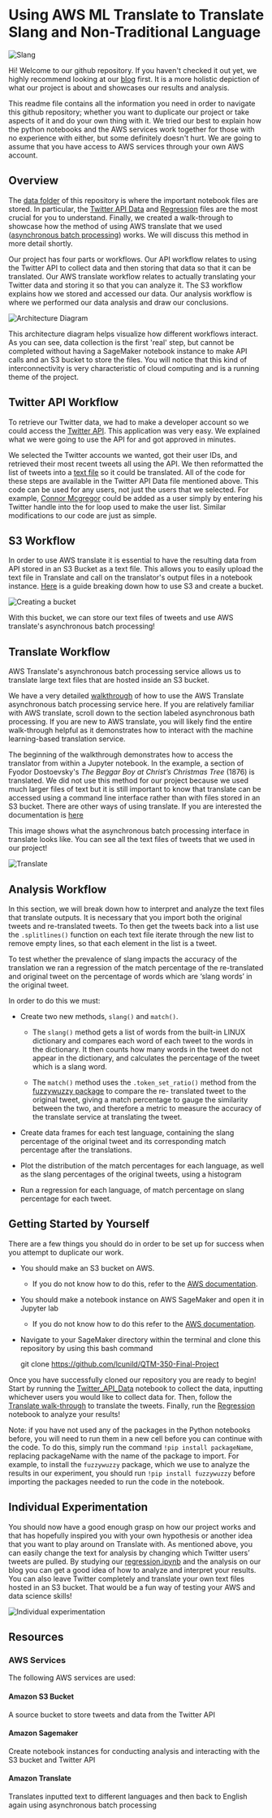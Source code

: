 # Using AWS ML Translate to Translate Slang and Non-Traditional Language

![Slang](https://assets.ltkcontent.com/images/105395/Modern-American-Slang_0066f46bde.jpg)

Hi! Welcome to our github repository. If you haven't checked it out yet, we highly recommend looking at our [blog](https://qtm350twitterproject.s3.amazonaws.com/FinalProjectBlog/FinalProjectBlog.html) first. It is a more holistic depiction of what our project is about and showcases our results and analysis. 

This readme file contains all the information you need in order to navigate this github repository; whether you want to duplicate our project or take aspects of it and do your own thing with it. We tried our best to explain how the python notebooks and the AWS services work together for those with no experience with either, but some definitely doesn't hurt. We are going to assume that you have access to AWS services through your own AWS account.

## Overview 

The [data folder](https://github.com/lcunild/QTM-350-Final-Project/tree/main/Data) of this repository is where the important notebook files are stored. In particular, the [Twitter API Data](https://github.com/lcunild/QTM-350-Final-Project/blob/main/Data/Twitter_API_Data.ipynb) and [Regression](https://github.com/lcunild/QTM-350-Final-Project/blob/main/Data/Regression.ipynb) files are the most crucial for you to understand. Finally, we created a walk-through to showcase how the method of using AWS translate that we used ([asynchronous batch processing](https://docs.aws.amazon.com/translate/latest/dg/async.html)) works. We will discuss this method in more detail shortly.

Our project has four parts or workflows. Our API workflow relates to using the Twitter API to collect data and then storing that data so that it can be translated. Our AWS translate workflow relates to actually translating your Twitter data and storing it so that you can analyze it. The S3 workflow explains how we stored and accessed our data. Our analysis workflow is where we performed our data analysis and draw our conclusions. 


![Architecture Diagram](https://github.com/lcunild/QTM-350-Final-Project/blob/d158cc946c03de1de535a30bb2c1bbb3a0eb7919/Architecture%20Design%20Diagram.jpg)

This architecture diagram helps visualize how different workflows interact. As you can see, data collection is the first 'real' step, but cannot be completed without having a SageMaker notebook instance to make API calls and an S3 bucket to store the files. You will notice that this kind of interconnectivity is very characteristic of cloud computing and is a running theme of the project. 

## Twitter API Workflow 

To retrieve our Twitter data, we had to make a developer account so we could access the [Twitter API](https://developer.twitter.com/en/docs/twitter-api). This application was very easy. We explained what we were going to use the API for and got approved in minutes.

We selected the Twitter accounts we wanted, got their user IDs, and retrieved their most recent tweets all using the API. We then reformatted the list of tweets into a [text file](https://github.com/lcunild/QTM-350-Final-Project/blob/main/Data/TwitterData.txt) so it could be translated. All of the code for these steps are available in the Twitter API Data file mentioned above. This code can be used for any users, not just the users that we selected. For example, [Connor Mcgregor](https://twitter.com/TheNotoriousMMA) could be added as a user simply by entering his Twitter handle into the for loop used to make the user list. Similar modifications to our code are just as simple.

## S3 Workflow

In order to use AWS translate it is essential to have the resulting data from API stored in an S3 Bucket as a text file. This allows you to easily upload the text file in Translate and call on the translator's output files in a notebook instance. [Here](https://docs.aws.amazon.com/AmazonS3/latest/userguide/create-bucket-overview.html) is a guide breaking down how to use S3 and create a bucket.

![Creating a bucket](https://qtm350twitterproject.s3.amazonaws.com/TranslateWalkthrough/Translate-job.png)

With this bucket, we can store our text files of tweets and use AWS translate's asynchronous batch processing!

## Translate Workflow 

AWS Translate's asynchronous batch processing service allows us to translate large text files that are hosted inside an S3 bucket.

We have a very detailed [walkthrough](https://qtm350twitterproject.s3.amazonaws.com/TranslateWalkthrough/FinalProjectTranslateWalkthrough.html) of how to use the AWS Translate asynchronous batch processing service here. If you are relatively familiar with AWS translate, scroll down to the section labeled asynchronous bath processing. If you are new to AWS translate, you will likely find the entire walk-through helpful as it demonstrates how to interact with the machine learning-based translation service. 

The beginning of the walkthrough demonstrates how to access the translator from within a Jupyter notebook. In the example, a section of Fyodor Dostoevsky's *The Beggar Boy at Christ’s Christmas Tree* (1876) is translated. We did not use this method for our project because we used much larger files of text but it is still important to know that translate can be accessed using a command line interface rather than with files stored in an S3 bucket. There are other ways of using translate. If you are interested the documentation is [here](https://docs.aws.amazon.com/translate/latest/dg/how-it-works.html)

This image shows what the asynchronous batch processing interface in translate looks like. You can see all the text files of tweets that we used in our project!
 
 ![Translate](https://qtm350twitterproject.s3.amazonaws.com/TranslateWalkthrough/Console2-screenshot.png)


## Analysis Workflow
In this section, we will break down how to interpret and analyze the text files that translate outputs. It is necessary that you import both the original tweets and re-translated tweets. To then get the tweets back into a list use the `.splitlines()` function on each text file iterate through the new list to remove empty lines, so that each element in the list is a tweet.
 
To test whether the prevalence of slang impacts the accuracy of the translation we ran a regression of the match percentage of the re-translated and original tweet on the percentage of words which are ‘slang words’ in the original tweet. 

In order to do this we must:

* Create two new methods, `slang()` and `match()`. 

	* The `slang()` method gets a list of words from the built-in LINUX dictionary and compares each word of each tweet to the words in the dictionary. It then 	      counts how many words in the tweet do not appear in the dictionary, and calculates the percentage of the tweet which is a slang word.
	
	* The `match()` method uses the `.token_set_ratio()` method from the [fuzzywuzzy package](https://github.com/seatgeek/fuzzywuzzy) to compare the re-  	  translated tweet to the original tweet, giving a match percentage to gauge the similarity between the two, and therefore a metric to measure the accuracy 	      of the translate service at translating the tweet. 

* Create data frames for each test language, containing the slang percentage of the original tweet and its corresponding match percentage after the translations. 
* Plot the distribution of the match percentages for each language, as well as the slang percentages of the original tweets, using a histogram
* Run a regression for each language, of match percentage on slang percentage for each tweet. 



## Getting Started by Yourself 
There are a few things you should do in order to be set up for success when you attempt to duplicate our work.
* You should make an S3 bucket on AWS.
	* If you do not know how to do this, refer to the [AWS documentation](https://docs.aws.amazon.com/AmazonS3/latest/userguide/create-bucket-overview.html).
* You should make a notebook instance on AWS SageMaker and open it in Jupyter lab
	* If you do not know how to do this refer to the [AWS documentation](https://docs.aws.amazon.com/sagemaker/latest/dg/howitworks-create-ws.html).
* Navigate to your SageMaker directory within the terminal and clone this repository by using this bash command

	git clone https://github.com/lcunild/QTM-350-Final-Project

Once you have successfully cloned our repository you are ready to begin! Start by running the [Twitter_API_Data](https://github.com/lcunild/QTM-350-Final-Project/blob/main/Data/Twitter_API_Data.ipynb) notebook to collect the data, inputting whichever users you would like to collect data for. Then, follow the [Translate walk-through](https://qtm350twitterproject.s3.amazonaws.com/TranslateWalkthrough/FinalProjectTranslateWalkthrough.html) to translate the tweets. Finally, run the [Regression](https://github.com/lcunild/QTM-350-Final-Project/blob/main/Data/Regression.ipynb) notebook to analyze your results!

Note: if you have not used any of the packages in the Python notebooks before, you will need to run them in a new cell before you can continue with the code. To do this, simply run the command `!pip install packageName`, replacing packageName with the name of the package to import. For example, to install the `fuzzywuzzy` package, which we use to analyze the results in our experiment, you should run `!pip install fuzzywuzzy` before importing the packages needed to run the code in the notebook.

## Individual Experimentation

You should now have a good enough grasp on how our project works and that has hopefully inspired you with your own hypothesis or another idea that you want to play around on Translate with. As mentioned above, you can easily change the text for analysis by changing which Twitter users’ tweets are pulled. By studying our [regression.ipynb](https://github.com/lcunild/QTM-350-Final-Project/blob/main/Data/Regression.ipynb) and the analysis on our blog you can get a good idea of how to analyze and interpret your results.
You can also leave Twitter completely and translate your own text files hosted in an S3 bucket. That would be a fun way of testing your AWS and data science skills!

![Individual experimentation](https://media.istockphoto.com/photos/robot-with-education-hud-picture-id966248982?k=20&m=966248982&s=612x612&w=0&h=gq35V9G0kfjKu0ttr90c8p0VraNtqPDkTvqWQ8oXzCk=)

## Resources

### AWS Services

The following AWS services are used:

#### Amazon S3 Bucket

A source bucket to store tweets and data from the Twitter API

#### Amazon Sagemaker

Create notebook instances for conducting analysis and interacting with the S3 bucket and Twitter API

#### Amazon Translate

Translates inputted text to different languages and then back to English again using asynchronous batch processing






